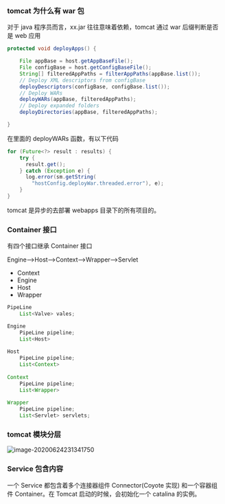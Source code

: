 ### tomcat 为什么有 war 包

对于 java 程序员而言，xx.jar 往往意味着依赖，tomcat 通过 war 后缀判断是否是 web 应用

```java
protected void deployApps() {

    File appBase = host.getAppBaseFile();
    File configBase = host.getConfigBaseFile();
    String[] filteredAppPaths = filterAppPaths(appBase.list());
    // Deploy XML descriptors from configBase
    deployDescriptors(configBase, configBase.list());
    // Deploy WARs
    deployWARs(appBase, filteredAppPaths);
    // Deploy expanded folders
    deployDirectories(appBase, filteredAppPaths);

}
```

在里面的 deployWARs 函数，有以下代码

```java
for (Future<?> result : results) {
    try {
      result.get();
    } catch (Exception e) {
      log.error(sm.getString(
        "hostConfig.deployWar.threaded.error"), e);
    }
}
```

tomcat 是异步的去部署 webapps 目录下的所有项目的。

### Container 接口

有四个接口继承 Container 接口

Engine—>Host—>Context—>Wrapper—>Servlet

- Context
- Engine
- Host
- Wrapper

```java
PipeLine
	List<Valve> vales;

Engine
	PipeLine pipeline;
	List<Host>
	
Host
	PipeLine pipeline;
	List<Context>
	
Context
	PipeLine pipeline;
	List<Wrapper>
	
Wrapper
	PipeLine pipeline;
	List<Servlet> servlets;
```

### tomcat 模块分层

![image-20200624231341750](/Users/xmly/Documents/imgs/tomcat-modules.png)

### Service 包含内容

一个 Service 都包含着多个连接器组件 Connector(Coyote 实现) 和一个容器组件 Container。在 Tomcat 启动的时候，会初始化一个 catalina 的实例。